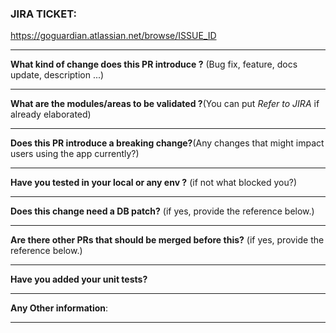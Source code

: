 ### JIRA TICKET:

<!-- Add the JIRA reference with us -->

https://goguardian.atlassian.net/browse/ISSUE_ID

---

**What kind of change does this PR introduce ?** (Bug fix, feature, docs update, description ...)

<!-- Answer below. `>` represents a block quote below -->

>

---

**What are the modules/areas to be validated ?**(You can put _Refer to JIRA_ if already elaborated)

<!-- Answer below. `>` represents a block quote below -->

>

---

**Does this PR introduce a breaking change?**(Any changes that might impact users using the app currently?)

<!-- Answer below. `>` represents a block quote below -->

>

---

**Have you tested in your local or any env ?** (if not what blocked you?)

<!-- Answer below. `>` represents a block quote below -->

>

---

**Does this change need a DB patch?** (if yes, provide the reference below.)

<!-- Answer below. `>` represents a block quote below -->

>

---

**Are there other PRs that should be merged before this?** (if yes, provide the reference below.)

<!-- Answer below. `>` represents a block quote below -->

>

---

**Have you added your unit tests?**

<!-- Answer below. `>` represents a block quote below -->

>

---

**Any Other information**:

<!-- Answer below. `>` represents a block quote below -->

>

---
